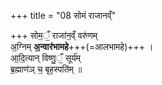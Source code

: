 +++
title = "08 सोमं राजानव्ँ"

+++
सोम॒ँ॒ राजा॑न॒व्ँ वरु॑णम्  
अ॒ग्निम् **अ॒न्वार॑भामहे**+++(=आलभामहे)+++ ।  
आ॒दि॒त्यान् विष्णु॒ँ॒ सूर्य॑म्  
ब्र॒ह्माण॑ञ् च॒ बृह॒स्पति॑म् ॥